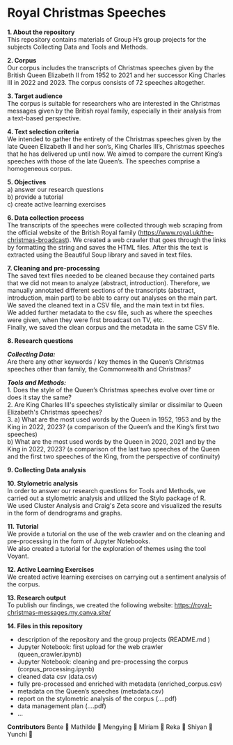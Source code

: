 # Royal Christmas Speeches <br>

**1. About the repository**<br>
This repository contains materials of Group H’s group projects for the subjects Collecting Data and Tools and Methods.

**2. Corpus**<br>
Our corpus includes the transcripts of Christmas speeches given by the British Queen Elizabeth II from 1952 to 2021 and her successor King Charles III in 2022 and 2023. The corpus consists of 72 speeches altogether.

**3. Target audience**<br>
The corpus is suitable for researchers who are interested in the Christmas messages given by the British royal family, especially in their analysis from a text-based perspective.

**4. Text selection criteria**<br>
We intended to gather the entirety of the Christmas speeches given by the late Queen Elizabeth II and her son’s, King Charles III’s, Christmas speeches that he has delivered up until now. We aimed to compare the current King’s speeches with those of the late Queen’s. The speeches comprise a homogeneous corpus.

**5. Objectives**<br>
a) answer our research questions<br>
b) provide a tutorial<br>
c) create active learning exercises<br>

**6. Data collection process**<br>
The transcripts of the speeches were collected through web scraping from the official website of the British Royal family (https://www.royal.uk/the-christmas-broadcast). We created a web crawler that goes through the links by formatting the string and saves the HTML files. After this the text is extracted using the Beautiful Soup library and saved in text files.



**7. Cleaning and pre-processing**<br>
The saved text files needed to be cleaned because they contained parts that we did not mean to analyze (abstract, introduction). Therefore, we manually annotated different sections of the transcripts (abstract, introduction, main part) to be able to carry out analyses on the main part. We saved the cleaned text in a CSV file, and the main text in txt files.<br>
We added further metadata to the csv file, such as where the speeches were given, when they were first broadcast on TV, etc.<br>
Finally, we saved the clean corpus and the metadata in the same CSV file.

**8. Research questions**<br>

***Collecting Data:***<br>
Are there any other keywords / key themes in the Queen’s Christmas speeches other than family, the Commonwealth and Christmas? 

***Tools and Methods:***<br>1. Does the style of the Queen’s Christmas speeches evolve over time or does it stay the same? <br>
2. Are King Charles III's speeches stylistically similar or dissimilar to Queen Elizabeth's Christmas speeches? <br>
3. a) What are the most used words by the Queen in 1952, 1953 and by the King in 2022, 2023? (a comparison of the Queen’s and the King’s first two speeches) <br>
b) What are the most used words by the Queen in 2020, 2021 and by the King in 2022, 2023? (a comparison of the last two speeches of the Queen and the first two speeches of the King, from the perspective of continuity)

**9. Collecting Data analysis**<br>

**10. Stylometric analysis**<br>
In order to answer our research questions for Tools and Methods, we carried out a stylometric analysis and utilized the Stylo package of R.<br>
We used Cluster Analysis and Craig's Zeta score and visualized the results in the form of dendrograms and graphs.

**11. Tutorial**<br>
We provide a tutorial on the use of the web crawler and on the cleaning and pre-processing in the form of Jupyter Notebooks.<br>
We also created a tutorial for the exploration of themes using the tool Voyant.

**12. Active Learning Exercises**<br>
We created active learning exercises on carrying out a sentiment analysis of the corpus.

**13. Research output**<br>
To publish our findings, we created the following website: https://royal-christmas-messages.my.canva.site/

**14. Files in this repository**<br>
- description of the repository and the group projects (README.md )
- Jupyter Notebook: first upload for the web crawler (queen_crawler.ipynb)
- Jupyter Notebook: cleaning and pre-processing the corpus (corpus_processing.ipynb)
- cleaned data csv (data.csv)
- fully pre-processed and enriched with metadata (enriched_corpus.csv)
- metadata on the Queen’s speeches (metadata.csv)
- report on the stylometric analysis of the corpus (….pdf)
- data management plan (….pdf)
- …

**Contributors**
Bente :rose:  Mathilde :sunflower: Mengying :leaves: Miriam :maple_leaf: Reka :evergreen_tree: Shiyan :herb: Yunchi :volcano:
